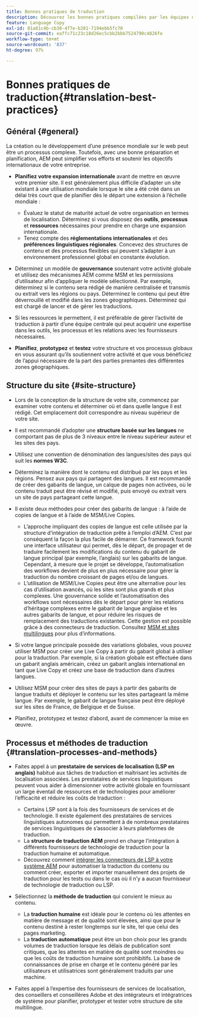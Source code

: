```yaml
---
title: Bonnes pratiques de traduction
description: Découvrez les bonnes pratiques compilées par les équipes d’ingénierie et de conseil d’Adobe pour vous aider à démarrer et à exécuter des projets de traduction.
feature: Language Copy
exl-id: 01a81c4b-cb30-4f7e-b281-7194ebb5fc70
source-git-commit: eaffc71c23c18d26ec5cbb2bbb7524790c4826fe
workflow-type: tm+mt
source-wordcount: '837'
ht-degree: 97%

---
```


# Bonnes pratiques de traduction{#translation-best-practices}

## Général {#general}

La création ou le développement d’une présence mondiale sur le web peut être un processus complexe. Toutefois, avec une bonne préparation et planification, AEM peut simplifier vos efforts et soutenir les objectifs internationaux de votre entreprise.

* **Planifiez votre expansion internationale** avant de mettre en œuvre votre premier site. Il est généralement plus difficile d’adapter un site existant à une utilisation mondiale lorsque le site a été créé dans un délai très court que de planifier dès le départ une extension à l’échelle mondiale :

   * Évaluez le statut de maturité actuel de votre organisation en termes de localisation. Déterminez si vous disposez des **outils**, **processus** et **ressources** nécessaires pour prendre en charge une expansion internationale.
   * Tenez compte des **réglementations internationales** et des **préférences linguistiques régionales**. Concevez des structures de contenu et des processus flexibles qui peuvent s’adapter à un environnement professionnel global en constante évolution.

* Déterminez un modèle de **gouvernance** soutenant votre activité globale et utilisez des mécanismes AEM comme MSM et les permissions d’utilisateur afin d’appliquer le modèle sélectionné. Par exemple, déterminez si le contenu sera rédigé de manière centralisée et transmis ou extrait vers les régions ou pays. Déterminez le contenu qui peut être déverrouillé et modifié dans les zones géographiques. Déterminez qui est chargé de lancer et de gérer les traductions.
* Si les ressources le permettent, il est préférable de gérer l’activité de traduction à partir d’une équipe centrale qui peut acquérir une expertise dans les outils, les processus et les relations avec les fournisseurs nécessaires.
* **Planifiez**, **prototypez** et **testez** votre structure et vos processus globaux en vous assurant qu’ils soutiennent votre activité et que vous bénéficiez de l’appui nécessaire de la part des parties prenantes des différentes zones géographiques.

## Structure du site {#site-structure}

* Lors de la conception de la structure de votre site, commencez par examiner votre contenu et déterminer où et dans quelle langue il est rédigé. Cet emplacement doit correspondre au niveau supérieur de votre site.
* Il est recommandé d’adopter une **structure basée sur les langues** ne comportant pas de plus de 3 niveaux entre le niveau supérieur auteur et les sites des pays.
* Utilisez une convention de dénomination des langues/sites des pays qui suit les **normes W3C**.
* Déterminez la manière dont le contenu est distribué par les pays et les régions. Pensez aux pays qui partagent des langues. Il est recommandé de créer des gabarits de langue, un calque de pages non activées, où le contenu traduit peut être révisé et modifié, puis envoyé ou extrait vers un site de pays partageant cette langue.
* Il existe deux méthodes pour créer des gabarits de langue : à l’aide de copies de langue et à l’aide de MSM/Live Copies.

   * L’approche impliquant des copies de langue est celle utilisée par la structure d’intégration de traduction prête à l’emploi d’AEM. C’est par conséquent la façon la plus facile de démarrer. Ce framework fournit une interface utilisateur qui permet, dès le départ, de propager et de traduire facilement les modifications du contenu du gabarit de langue principal (par exemple, l’anglais) sur les gabarits de langue. Cependant, à mesure que le projet se développe, l’automatisation des workflows devient de plus en plus nécessaire pour gérer la traduction du nombre croissant de pages et/ou de langues.
   * L’utilisation de MSM/Live Copies peut être une alternative pour les cas d’utilisation avancés, où les sites sont plus grands et plus complexes. Une gouvernance solide et l’automatisation des workflows sont nécessaires dès le départ pour gérer les relations d’héritage complexes entre le gabarit de langue anglaise et les autres gabarits de langue, et pour réduire les risques de remplacement des traductions existantes. Cette gestion est possible grâce à des connecteurs de traduction. Consultez [MSM et sites multilingues](/help/sites-administering/msm-best-practices.md#msm-and-multilingual-websites) pour plus d’informations.

* Si votre langue principale possède des variations globales, vous pouvez utiliser MSM pour créer une Live Copy à partir du gabarit global à utiliser pour la traduction. Par exemple, si la création globale est effectuée dans un gabarit anglais américain, créez un gabarit anglais international en tant que Live Copy et créez une base de traduction dans d’autres langues.
* Utilisez MSM pour créer des sites de pays à partir des gabarits de langue traduits et déployer le contenu sur les sites partageant la même langue. Par exemple, le gabarit de langue française peut être déployé sur les sites de France, de Belgique et de Suisse.
* Planifiez, prototypez et testez d’abord, avant de commencer la mise en œuvre.

## Processus et méthodes de traduction {#translation-processes-and-methods}

* Faites appel à un **prestataire de services de localisation (LSP en anglais)** habitué aux tâches de traduction et maîtrisant les activités de localisation associées. Les prestataires de services linguistiques peuvent vous aider à dimensionner votre activité globale en fournissant un large éventail de ressources et de technologies pour améliorer l’efficacité et réduire les coûts de traduction :

   * Certains LSP sont à la fois des fournisseurs de services et de technologie. Il existe également des prestataires de services linguistiques autonomes qui permettent à de nombreux prestataires de services linguistiques de s’associer à leurs plateformes de traduction.
   * La **structure de traduction AEM** prend en charge l’intégration à différents fournisseurs de technologie de traduction pour la traduction humaine et automatique.
   * Découvrez comment [intégrer les connecteurs de LSP à votre système AEM](/help/sites-administering/translation.md) pour automatiser la traduction du contenu ou comment créer, exporter et importer manuellement des projets de traduction pour les tests ou dans le cas où il n’y a aucun fournisseur de technologie de traduction ou LSP.

* Sélectionnez la **méthode de traduction** qui convient le mieux au contenu.

   * La **traduction humaine** est idéale pour le contenu où les attentes en matière de message et de qualité sont élevées, ainsi que pour le contenu destiné à rester longtemps sur le site, tel que celui des pages marketing.
   * La **traduction automatique** peut être un bon choix pour les grands volumes de traduction lorsque les délais de publication sont critiques, que les attentes en matière de qualité sont moindres ou que les coûts de traduction humaine sont prohibitifs. La base de connaissances de prise en charge et le contenu généré par les utilisateurs et utilisatrices sont généralement traduits par une machine.

* Faites appel à l’expertise des fournisseurs de services de localisation, des conseillers et conseillères Adobe et des intégrateurs et intégratrices de système pour planifier, prototyper et tester votre structure de site multilingue.
